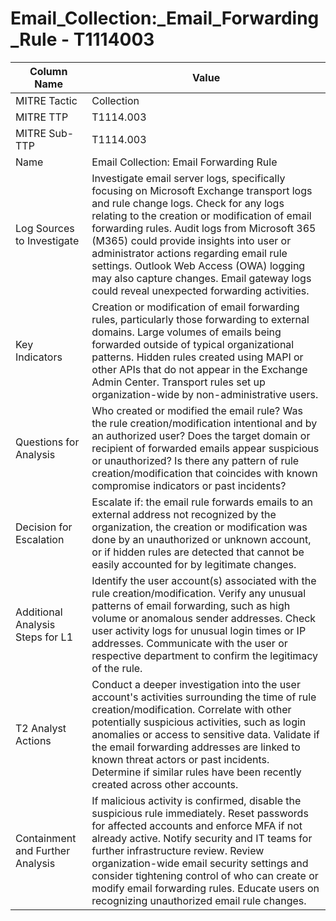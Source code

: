 # Email_Collection:_Email_Forwarding_Rule - T1114003

| Column Name | Value |
|-------------|-------|
| MITRE Tactic | Collection |
| MITRE TTP | T1114.003 |
| MITRE Sub-TTP | T1114.003 |
| Name | Email Collection: Email Forwarding Rule |
| Log Sources to Investigate | Investigate email server logs, specifically focusing on Microsoft Exchange transport logs and rule change logs. Check for any logs relating to the creation or modification of email forwarding rules. Audit logs from Microsoft 365 (M365) could provide insights into user or administrator actions regarding email rule settings. Outlook Web Access (OWA) logging may also capture changes. Email gateway logs could reveal unexpected forwarding activities. |
| Key Indicators | Creation or modification of email forwarding rules, particularly those forwarding to external domains. Large volumes of emails being forwarded outside of typical organizational patterns. Hidden rules created using MAPI or other APIs that do not appear in the Exchange Admin Center. Transport rules set up organization-wide by non-administrative users. |
| Questions for Analysis | Who created or modified the email rule? Was the rule creation/modification intentional and by an authorized user? Does the target domain or recipient of forwarded emails appear suspicious or unauthorized? Is there any pattern of rule creation/modification that coincides with known compromise indicators or past incidents? |
| Decision for Escalation | Escalate if: the email rule forwards emails to an external address not recognized by the organization, the creation or modification was done by an unauthorized or unknown account, or if hidden rules are detected that cannot be easily accounted for by legitimate changes. |
| Additional Analysis Steps for L1 | Identify the user account(s) associated with the rule creation/modification. Verify any unusual patterns of email forwarding, such as high volume or anomalous sender addresses. Check user activity logs for unusual login times or IP addresses. Communicate with the user or respective department to confirm the legitimacy of the rule. |
| T2 Analyst Actions | Conduct a deeper investigation into the user account's activities surrounding the time of rule creation/modification. Correlate with other potentially suspicious activities, such as login anomalies or access to sensitive data. Validate if the email forwarding addresses are linked to known threat actors or past incidents. Determine if similar rules have been recently created across other accounts. |
| Containment and Further Analysis | If malicious activity is confirmed, disable the suspicious rule immediately. Reset passwords for affected accounts and enforce MFA if not already active. Notify security and IT teams for further infrastructure review. Review organization-wide email security settings and consider tightening control of who can create or modify email forwarding rules. Educate users on recognizing unauthorized email rule changes. |
